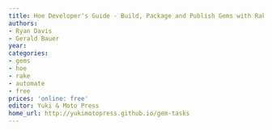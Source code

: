 ```yaml
---
title: Hoe Developer's Guide - Build, Package and Publish Gems with Rake Tasks - Ready-to-Use Build Scripts
authors:
- Ryan Davis
- Gerald Bauer
year:
categories:
- gems
- hoe
- rake
- automate
- free
prices: 'online: free'
editor: Yuki & Moto Press
home_url: http://yukimotopress.github.io/gem-tasks
---
```

